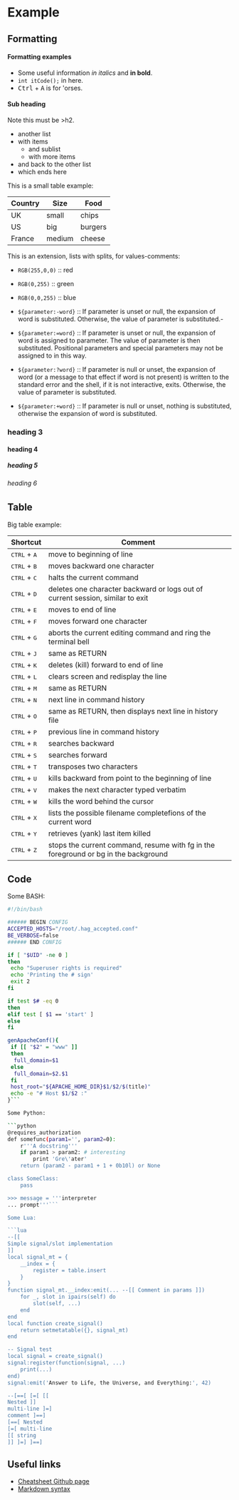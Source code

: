 
Example
=======

Formatting
----------

#### Formatting examples

- Some useful information *in italics* and **in bold**.
- `int itCode();` in here.
- <kbd>Ctrl</kbd> + <kbd>A</kbd> is for 'orses.

#### Sub heading

Note this must be >h2.

- another list
- with items
  * and sublist
  * with more items
- and back to the other list
- which ends here


This is a small table example:

Country | Size | Food
------- | ---- | ----
UK | small | chips
US | big | burgers
France | medium | cheese


This is an extension, lists with splits, for values-comments:

- `RGB(255,0,0)`  :: red
- `RGB(0,255)`    :: green
- `RGB(0,0,255)`  :: blue

- `${parameter:-word}` :: If parameter is unset or null, the expansion of word is substituted. Otherwise, the value of parameter is substituted.- 
- `${parameter:=word}` :: If parameter is unset or null, the expansion of word is assigned to parameter. The value of parameter is then substituted. Positional parameters and special parameters may not be assigned to in this way.
- `${parameter:?word}` :: If parameter is null or unset, the expansion of word (or a message to that effect if word is not present) is written to the standard error and the shell, if it is not interactive, exits. Otherwise, the value of parameter is substituted.
- `${parameter:+word}` :: If parameter is null or unset, nothing is substituted, otherwise the expansion of word is substituted.


### heading 3
#### heading 4
##### heading 5
###### heading 6


Table
-----

Big table example:

Shortcut                       | Comment
------------------------------ | -----------------------------------------
<kbd>CTRL</kbd> + <kbd>A</kbd> | move to beginning of line
<kbd>CTRL</kbd> + <kbd>B</kbd> | moves backward one character
<kbd>CTRL</kbd> + <kbd>C</kbd> | halts the current command
<kbd>CTRL</kbd> + <kbd>D</kbd> | deletes one character backward or logs out of current session, similar to exit
<kbd>CTRL</kbd> + <kbd>E</kbd> | moves to end of line
<kbd>CTRL</kbd> + <kbd>F</kbd> | moves forward one character
<kbd>CTRL</kbd> + <kbd>G</kbd> | aborts the current editing command and ring the terminal bell
<kbd>CTRL</kbd> + <kbd>J</kbd> | same as RETURN
<kbd>CTRL</kbd> + <kbd>K</kbd> | deletes (kill) forward to end of line
<kbd>CTRL</kbd> + <kbd>L</kbd> | clears screen and redisplay the line
<kbd>CTRL</kbd> + <kbd>M</kbd> | same as RETURN
<kbd>CTRL</kbd> + <kbd>N</kbd> | next line in command history
<kbd>CTRL</kbd> + <kbd>O</kbd> | same as RETURN, then displays next line in history file
<kbd>CTRL</kbd> + <kbd>P</kbd> | previous line in command history
<kbd>CTRL</kbd> + <kbd>R</kbd> | searches backward
<kbd>CTRL</kbd> + <kbd>S</kbd> | searches forward
<kbd>CTRL</kbd> + <kbd>T</kbd> | transposes two characters
<kbd>CTRL</kbd> + <kbd>U</kbd> | kills backward from point to the beginning of line
<kbd>CTRL</kbd> + <kbd>V</kbd> | makes the next character typed verbatim
<kbd>CTRL</kbd> + <kbd>W</kbd> | kills the word behind the cursor
<kbd>CTRL</kbd> + <kbd>X</kbd> | lists the possible filename completefions of the current word
<kbd>CTRL</kbd> + <kbd>Y</kbd> | retrieves (yank) last item killed
<kbd>CTRL</kbd> + <kbd>Z</kbd> | stops the current command, resume with fg in the foreground or bg in the background


Code
----

Some BASH:

```bash
#!/bin/bash

###### BEGIN CONFIG
ACCEPTED_HOSTS="/root/.hag_accepted.conf"
BE_VERBOSE=false
###### END CONFIG

if [ "$UID" -ne 0 ]
then
 echo "Superuser rights is required"
 echo 'Printing the # sign'
 exit 2
fi

if test $# -eq 0
then
elif test [ $1 == 'start' ]
else
fi

genApacheConf(){
 if [[ "$2" = "www" ]]
 then
  full_domain=$1
 else
  full_domain=$2.$1
 fi
 host_root="${APACHE_HOME_DIR}$1/$2/$(title)"
 echo -e "# Host $1/$2 :"
}```

Some Python:

```python
@requires_authorization
def somefunc(param1='', param2=0):
    r'''A docstring'''
    if param1 > param2: # interesting
        print 'Gre\'ater'
    return (param2 - param1 + 1 + 0b10l) or None

class SomeClass:
    pass

>>> message = '''interpreter
... prompt'''```

Some Lua:

```lua
--[[
Simple signal/slot implementation
]]
local signal_mt = {
    __index = {
        register = table.insert
    }
}
function signal_mt.__index:emit(... --[[ Comment in params ]])
    for _, slot in ipairs(self) do
        slot(self, ...)
    end
end
local function create_signal()
    return setmetatable({}, signal_mt)
end

-- Signal test
local signal = create_signal()
signal:register(function(signal, ...)
    print(...)
end)
signal:emit('Answer to Life, the Universe, and Everything:', 42)

--[==[ [=[ [[
Nested ]]
multi-line ]=]
comment ]==]
[==[ Nested
[=[ multi-line
[[ string
]] ]=] ]==]
```


Useful links
------------
- [Cheatsheet Github page](https://github.com/billyquith/cheatsheet)
- [Markdown syntax](https://github.com/adam-p/markdown-here/wiki/Markdown-Cheatsheet#tables)
